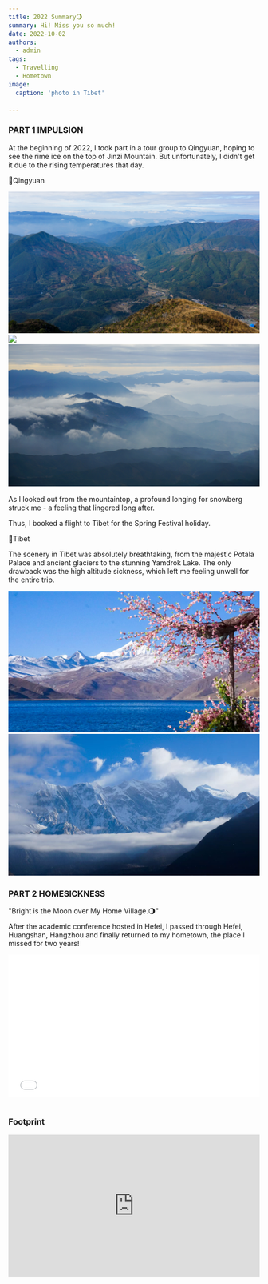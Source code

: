 ```yaml
---
title: 2022 Summary🌖
summary: Hi! Miss you so much!
date: 2022-10-02
authors:
  - admin
tags:
  - Travelling
  - Hometown
image:
  caption: 'photo in Tibet'

---
```


### PART 1 IMPULSION

At the beginning of 2022, I took part in a tour group to Qingyuan, hoping to see the rime ice on the top of Jinzi Mountain. But unfortunately, I didn't get it due to the rising temperatures that day. <br />

📍Qingyuan <br />

<img src='1.jpg'>
<img src='2.jpg'>
<img src='3.jpg'>

As I looked out from the mountaintop, a profound longing for snowberg struck me - a feeling that lingered long after. <br />

Thus, I booked a flight to Tibet for the Spring Festival holiday. <br />

📍Tibet <br />

The scenery in Tibet was absolutely breathtaking, from the majestic Potala Palace and ancient glaciers to the stunning Yamdrok Lake. The only drawback was the high altitude sickness, which left me feeling unwell for the entire trip. <br />

<img src='featured.jpg'>
<img src='6.jpg'>

<br />

### PART 2 HOMESICKNESS

"Bright is the Moon over My Home Village.🌖"<br />

After the academic conference hosted in Hefei, I passed through Hefei, Huangshan, Hangzhou and finally returned to my hometown, the place I missed for two years!<br />

<div style="position:relative; padding-bottom:56.25%; height:0; overflow:hidden; max-width:100%;">
  <iframe 
    src="2022.mp4" 
    frameborder="0" 
    allowfullscreen 
    style="position:absolute; top:0; left:0; width:100%; height:100%;">
  </iframe>
</div>

<br />

### Footprint

<div style="position:relative; padding-bottom:56.25%; height:0; overflow:hidden; max-width:100%;">
  <iframe 
    src="https://www.google.com/maps/d/u/0/embed?mid=1ttARfWZ1BXOc0bj7E11OWvaLzrF_cos&ehbc=2E312F" 
    style="position:absolute; top:0; left:0; width:100%; height:100%; border:0;"
    allowfullscreen=""
    loading="lazy">
  </iframe>
</div>


